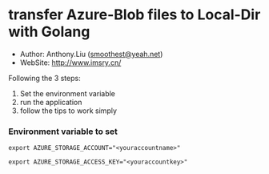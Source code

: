 # transfer Azure-Blob files to Local-Dir with Golang

* Author: Anthony.Liu (smoothest@yeah.net)
* WebSite: http://www.imsry.cn/

Following the 3 steps:

1. Set the environment variable
2. run the application
3. follow the tips to work simply

### Environment variable to set

`export AZURE_STORAGE_ACCOUNT="<youraccountname>"`

`export AZURE_STORAGE_ACCESS_KEY="<youraccountkey>"`